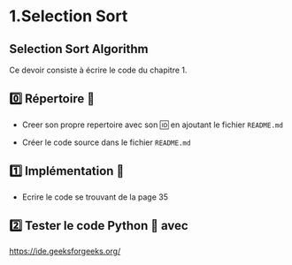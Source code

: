 # 1.Selection Sort

## Selection Sort Algorithm

Ce devoir consiste à écrire le code du chapitre 1.

## :zero: Répertoire :page_facing_up:

* Creer son propre repertoire avec son :id: en ajoutant le fichier `README.md`

* Créer le code source dans le fichier `README.md`

## :one: Implémentation :palm_tree:

* Ecrire le code se trouvant de la page 35


## :two: Tester le code Python :snake: avec 

https://ide.geeksforgeeks.org/


